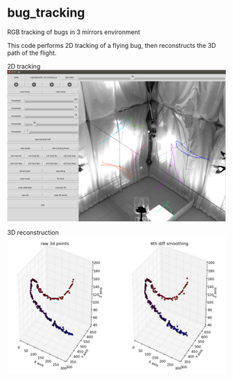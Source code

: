 # bug_tracking
RGB tracking of bugs in 3 mirrors environment

This code performs 2D tracking of a flying bug, then reconstructs the 3D path of the flight.

2D tracking
![marker](https://raw.githubusercontent.com/OMARI1988/bug_tracking/master/images/bug_tracking.png)

3D reconstruction
![marker](https://raw.githubusercontent.com/OMARI1988/bug_tracking/master/images/3D_tracks.png)
